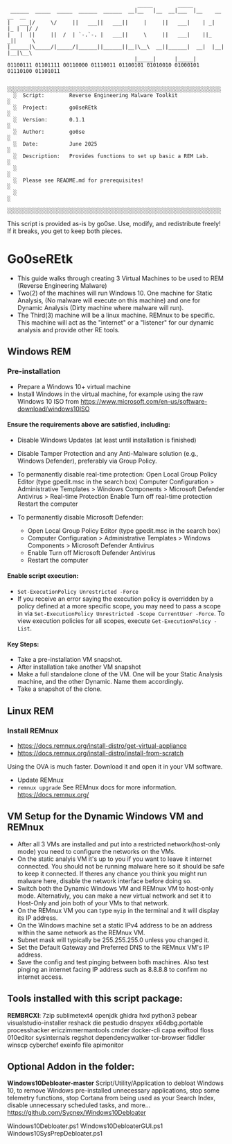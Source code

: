 ```
                                          _____        _____                    
 ______  _____  _____  ______  ______  __|__   |__  __|___  |__    __    __  __ 
|   ___|/     \/     ||   ___||   ___||     |     ||   ___|    | _|  |_ |  |/ / 
|   |  ||     ||  /  | `-.`-. |   ___||     \     ||   ___|    ||_    _||     \ 
|______|\_____/|_____/|______||______||__|\__\  __||______|  __|  |__|  |__|\__\
                                         |_____|      |_____|                   
01100111 01101111 00110000 01110011 01100101 01010010 01000101 01110100 01101011

  ░░░░░░░░░░░░░░░░░░░░░░░░░░░░░░░░░░░░░░░░░░░░░░░░░░░░░░░░░░░░░░░░░░░░░
  ░  Script:        Reverse Engineering Malware Toolkit               ░
  ░  Project:       go0seREtk                                         ░
  ░  Version:       0.1.1                                             ░                                                             
  ░  Author:        go0se                                             ░
  ░  Date:          June 2025                                         ░
  ░  Description:   Provides functions to set up basic a REM Lab.     ░
  ░                                                                   ░
  ░  Please see README.md for prerequisites!                          ░
  ░                                                                   ░
  ░░░░░░░░░░░░░░░░░░░░░░░░░░░░░░░░░░░░░░░░░░░░░░░░░░░░░░░░░░░░░░░░░░░░░
```
  This script is provided as-is by go0se.
  Use, modify, and redistribute freely!
  If it breaks, you get to keep both pieces.



# Go0seREtk
 - This guide walks through creating 3 Virtual Machines to be used to REM (Reverse Engineering Malware)
 - Two(2) of the machines will run Windows 10. One machine for Static Analysis, (No malware will execute on this machine) and one for Dynamic Analysis (Dirty machine where malware will run).
 - The Third(3) machine will be a linux machine. REMnux to be specific. This machine will act as the "internet" or a "listener" for our dynamic analysis and provide other RE tools.

## Windows REM

### Pre-installation
 - Prepare a Windows 10+ virtual machine
  - Install Windows in the virtual machine, for example using the raw Windows 10 ISO from https://www.microsoft.com/en-us/software-download/windows10ISO

#### Ensure the requirements above are satisfied, including:
  - Disable Windows Updates (at least until installation is finished)
  - Disable Tamper Protection and any Anti-Malware solution (e.g., Windows Defender), preferably via Group Policy.
   - To permanently disable real-time protection:
   Open Local Group Policy Editor (type gpedit.msc in the search box)
   Computer Configuration > Administrative Templates > Windows Components > Microsoft Defender Antivirus > Real-time Protection
   Enable Turn off real-time protection
   Restart the computer
        
  - To permanently disable Microsoft Defender:
     - Open Local Group Policy Editor (type gpedit.msc in the search box)
     - Computer Configuration > Administrative Templates > Windows Components > Microsoft Defender Antivirus
     - Enable Turn off Microsoft Defender Antivirus
     - Restart the computer

#### Enable script execution:
  - ```Set-ExecutionPolicy Unrestricted -Force```
   - If you receive an error saying the execution policy is overridden by a policy defined at a more specific scope, you may need to pass a scope in via ```Set-ExecutionPolicy Unrestricted -Scope CurrentUser -Force```. To view execution policies for all scopes, execute ```Get-ExecutionPolicy -List```.

#### Key Steps:
 - Take a pre-installation VM snapshot. 
 - After installation take another VM snapshot
 - Make a full standalone clone of the VM. One will be your Static Analysis machine, and the other Dynamic. Name them accordingly.
 - Take a snapshot of the clone.

## Linux REM

### Install REMnux
 - https://docs.remnux.org/install-distro/get-virtual-appliance
 - https://docs.remnux.org/install-distro/install-from-scratch

Using the OVA is much faster. Download it and open it in your VM software.

 - Update REMnux
  - ```remnux upgrade```
See REMnux docs for more information.
https://docs.remnux.org/



## VM Setup for the Dynamic Windows VM and REMnux
 - After all 3 VMs are installed and put into a restricted network(host-only mode) you need to configure the networks on the VMs.
 - On the static analyis VM it's up to you if you want to leave it internet connected. You should not be running malware here so it should be safe to keep it connected. If theres any chance you think you might run malware here, disable the network interface before doing so.
 - Switch both the Dynamic Windows VM and REMnux VM to host-only mode. Alternativly, you can make a new virtual network and set it to Host-Only and join both of your VMs to that network.
 - On the REMnux VM you can type ```myip``` in the terminal and it will display its IP address.
 - On the Windows machine set a static IPv4 address to be an address within the same network as the REMnux VM.
 - Subnet mask will typically be 255.255.255.0 unless you changed it.
 - Set the Default Gateway and Preferred DNS to the REMnux VM's IP address.
 - Save the config and test pinging between both machines. Also test pinging an internet facing IP address such as 8.8.8.8 to confirm no internet access.



 ## Tools installed with this script package:

**REMBRCXI**:
7zip
sublimetext4
openjdk
ghidra
hxd
python3
pebear
visualstudio-installer
reshack
die
pestudio
dnspyex
x64dbg.portable
processhacker
ericzimmermantools
cmder
docker-cli
capa
exiftool
floss
010editor
sysinternals
regshot
dependencywalker
tor-browser
fiddler
winscp
cyberchef
exeinfo
file
apimonitor

## Optional Addon in the folder:
**Windows10Debloater-master**
Script/Utility/Application to debloat Windows 10, to remove Windows pre-installed unnecessary applications, stop some telemetry functions, stop Cortana from being used as your Search Index, disable unnecessary scheduled tasks, and more...
https://github.com/Sycnex/Windows10Debloater

Windows10Debloater.ps1
Windows10DebloaterGUI.ps1
Windows10SysPrepDebloater.ps1
